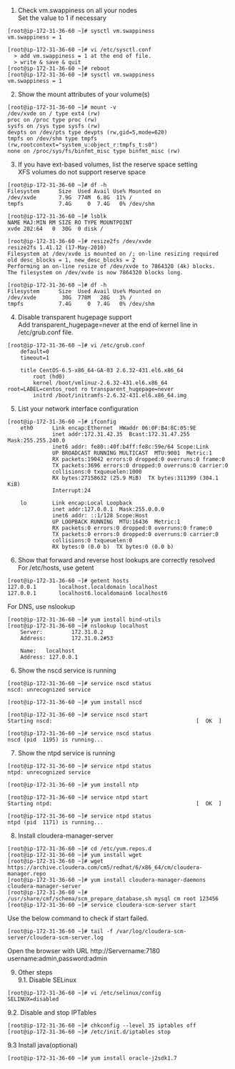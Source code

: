   
1. Check vm.swappiness on all your nodes  
Set the value to 1 if necessary  
```
[root@ip-172-31-36-60 ~]# sysctl vm.swappiness
vm.swappiness = 1

[root@ip-172-31-36-60 ~]# vi /etc/sysctl.conf  
  > add vm.swappiness = 1 at the end of file.  
  > write & save & quit  
[root@ip-172-31-36-60 ~]# reboot  
[root@ip-172-31-36-60 ~]# sysctl vm.swappiness  
vm.swappiness = 1  
```  

2. Show the mount attributes of your volume(s)  
```
[root@ip-172-31-36-60 ~]# mount -v  
/dev/xvde on / type ext4 (rw)  
proc on /proc type proc (rw)  
sysfs on /sys type sysfs (rw)  
devpts on /dev/pts type devpts (rw,gid=5,mode=620)  
tmpfs on /dev/shm type tmpfs (rw,rootcontext="system_u:object_r:tmpfs_t:s0")  
none on /proc/sys/fs/binfmt_misc type binfmt_misc (rw)  
```

3. If you have ext-based volumes, list the reserve space setting  
XFS volumes do not support reserve space  
```
[root@ip-172-31-36-60 ~]# df -h  
Filesystem      Size  Used Avail Use% Mounted on  
/dev/xvde       7.9G  774M  6.8G  11% /  
tmpfs           7.4G     0  7.4G   0% /dev/shm  
  
[root@ip-172-31-36-60 ~]# lsblk  
NAME MAJ:MIN RM SIZE RO TYPE MOUNTPOINT  
xvde 202:64   0  30G  0 disk /  

[root@ip-172-31-36-60 ~]# resize2fs /dev/xvde  
resize2fs 1.41.12 (17-May-2010)  
Filesystem at /dev/xvde is mounted on /; on-line resizing required  
old desc_blocks = 1, new_desc_blocks = 2  
Performing an on-line resize of /dev/xvde to 7864320 (4k) blocks.  
The filesystem on /dev/xvde is now 7864320 blocks long.  
  
[root@ip-172-31-36-60 ~]# df -h  
Filesystem      Size  Used Avail Use% Mounted on  
/dev/xvde        30G  778M   28G   3% /  
tmpfs           7.4G     0  7.4G   0% /dev/shm  
```
4. Disable transparent hugepage support  
   Add transparent_hugepage=never at the end of kernel line in /etc/grub.conf file.  
```
[root@ip-172-31-36-60 ~]# vi /etc/grub.conf
    default=0
    timeout=1

    title CentOS-6.5-x86_64-GA-03 2.6.32-431.el6.x86_64
        root (hd0)
        kernel /boot/vmlinuz-2.6.32-431.el6.x86_64 root=LABEL=centos_root ro transparent_hugepage=never
        initrd /boot/initramfs-2.6.32-431.el6.x86_64.img
```
5. List your network interface configuration   
```
[root@ip-172-31-36-60 ~]# ifconfig  
    eth0      Link encap:Ethernet  HWaddr 06:0F:B4:8C:05:9E  
              inet addr:172.31.42.35  Bcast:172.31.47.255  Mask:255.255.240.0  
              inet6 addr: fe80::40f:b4ff:fe8c:59e/64 Scope:Link  
              UP BROADCAST RUNNING MULTICAST  MTU:9001  Metric:1  
              RX packets:19042 errors:0 dropped:0 overruns:0 frame:0  
              TX packets:3696 errors:0 dropped:0 overruns:0 carrier:0  
              collisions:0 txqueuelen:1000  
              RX bytes:27158632 (25.9 MiB)  TX bytes:311399 (304.1 KiB)  
              Interrupt:24  
    
    lo        Link encap:Local Loopback  
              inet addr:127.0.0.1  Mask:255.0.0.0  
              inet6 addr: ::1/128 Scope:Host  
              UP LOOPBACK RUNNING  MTU:16436  Metric:1  
              RX packets:0 errors:0 dropped:0 overruns:0 frame:0  
              TX packets:0 errors:0 dropped:0 overruns:0 carrier:0  
              collisions:0 txqueuelen:0  
              RX bytes:0 (0.0 b)  TX bytes:0 (0.0 b)  
```

6. Show that forward and reverse host lookups are correctly resolved  
For /etc/hosts, use getent  
```
[root@ip-172-31-36-60 ~]# getent hosts  
127.0.0.1       localhost.localdomain localhost  
127.0.0.1       localhost6.localdomain6 localhost6  
```
For DNS, use nslookup
```
[root@ip-172-31-36-60 ~]# yum install bind-utils  
[root@ip-172-31-36-60 ~]# nslookup localhost  
    Server:         172.31.0.2  
    Address:        172.31.0.2#53  
  
    Name:   localhost  
    Address: 127.0.0.1  
```

6. Show the nscd service is running  
```
[root@ip-172-31-36-60 ~]# service nscd status  
nscd: unrecognized service  

[root@ip-172-31-36-60 ~]# yum install nscd  

[root@ip-172-31-36-60 ~]# service nscd start  
Starting nscd:                                             [  OK  ]  

[root@ip-172-31-36-60 ~]# service nscd status  
nscd (pid  1195) is running...  

```

7. Show the ntpd service is running
```
[root@ip-172-31-36-60 ~]# service ntpd status  
ntpd: unrecognized service  

[root@ip-172-31-36-60 ~]# yum install ntp  

[root@ip-172-31-36-60 ~]# service ntpd start  
Starting ntpd:                                             [  OK  ]  

[root@ip-172-31-36-60 ~]# service ntpd status  
ntpd (pid  1171) is running...  
```
  
8. Install cloudera-manager-server  
```
[root@ip-172-31-36-60 ~]# cd /etc/yum.repos.d
[root@ip-172-31-36-60 ~]# yum install wget
[root@ip-172-31-36-60 ~]# wget https://archive.cloudera.com/cm5/redhat/6/x86_64/cm/cloudera-manager.repo
[root@ip-172-31-36-60 ~]# yum install cloudera-manager-daemons cloudera-manager-server  
[root@ip-172-31-36-60 ~]# /usr/share/cmf/schema/scm_prepare_database.sh mysql cm root 123456  
[root@ip-172-31-36-60 ~]# service cloudera-scm-server start  
```
  
Use the below command to check if start failed.  
```
[root@ip-172-31-36-60 ~]# tail -f /var/log/cloudera-scm-server/cloudera-scm-server.log  
```

Open the browser with URL http://Servername:7180  
username:admin,password:admin  

9. Other steps  
9.1. Disable SELinux  
```
[root@ip-172-31-36-60 ~]# vi /etc/selinux/config  
SELINUX=disabled  
```
  
9.2. Disable and stop IPTables  
```
[root@ip-172-31-36-60 ~]# chkconfig --level 35 iptables off  
[root@ip-172-31-36-60 ~]# /etc/init.d/iptables stop  
```

9.3 Install java(optional)  
```
[root@ip-172-31-36-60 ~]# yum install oracle-j2sdk1.7
```

